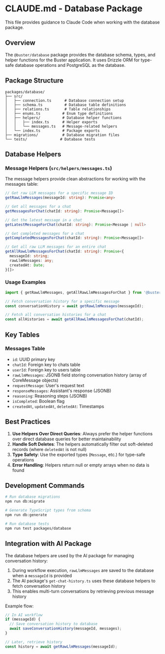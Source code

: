 # CLAUDE.md - Database Package

This file provides guidance to Claude Code when working with the database package.

## Overview

The `@buster/database` package provides the database schema, types, and helper functions for the Buster application. It uses Drizzle ORM for type-safe database operations and PostgreSQL as the database.

## Package Structure

```
packages/database/
├── src/
│   ├── connection.ts      # Database connection setup
│   ├── schema.ts          # Database table definitions
│   ├── relations.ts       # Table relationships
│   ├── enums.ts          # Enum type definitions
│   ├── helpers/          # Database helper functions
│   │   ├── index.ts      # Helper exports
│   │   └── messages.ts   # Message-related helpers
│   └── index.ts          # Package exports
├── migrations/           # Database migration files
└── tests/               # Database tests
```

## Database Helpers

### Message Helpers (`src/helpers/messages.ts`)

The message helpers provide clean abstractions for working with the messages table:

```typescript
// Get raw LLM messages for a specific message ID
getRawLlmMessages(messageId: string): Promise<any>

// Get all messages for a chat
getMessagesForChat(chatId: string): Promise<Message[]>

// Get the latest message in a chat
getLatestMessageForChat(chatId: string): Promise<Message | null>

// Get completed messages for a chat
getCompletedMessagesForChat(chatId: string): Promise<Message[]>

// Get all raw LLM messages for an entire chat
getAllRawLlmMessagesForChat(chatId: string): Promise<{
  messageId: string;
  rawLlmMessages: any;
  createdAt: Date;
}[]>
```

### Usage Examples

```typescript
import { getRawLlmMessages, getAllRawLlmMessagesForChat } from '@buster/database';

// Fetch conversation history for a specific message
const conversationHistory = await getRawLlmMessages(messageId);

// Fetch all conversation histories for a chat
const allHistories = await getAllRawLlmMessagesForChat(chatId);
```

## Key Tables

### Messages Table
- `id`: UUID primary key
- `chatId`: Foreign key to chats table
- `userId`: Foreign key to users table
- `rawLlmMessages`: JSONB field storing conversation history (array of CoreMessage objects)
- `requestMessage`: User's request text
- `responseMessages`: Assistant's response (JSONB)
- `reasoning`: Reasoning steps (JSONB)
- `isCompleted`: Boolean flag
- `createdAt`, `updatedAt`, `deletedAt`: Timestamps

## Best Practices

1. **Use Helpers Over Direct Queries**: Always prefer the helper functions over direct database queries for better maintainability
2. **Handle Soft Deletes**: The helpers automatically filter out soft-deleted records (where `deletedAt` is not null)
3. **Type Safety**: Use the exported types (`Message`, etc.) for type-safe operations
4. **Error Handling**: Helpers return null or empty arrays when no data is found

## Development Commands

```bash
# Run database migrations
npm run db:migrate

# Generate TypeScript types from schema
npm run db:generate

# Run database tests
npm run test packages/database
```

## Integration with AI Package

The database helpers are used by the AI package for managing conversation history:

1. During workflow execution, `rawLlmMessages` are saved to the database when a `messageId` is provided
2. The AI package's `get-chat-history.ts` uses these database helpers to fetch conversation history
3. This enables multi-turn conversations by retrieving previous message history

Example flow:
```typescript
// In AI workflow
if (messageId) {
  // Save conversation history to database
  await saveConversationHistory(messageId, messages);
}

// Later, retrieve history
const history = await getRawLlmMessages(messageId);
```